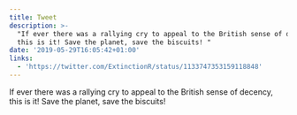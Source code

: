 ```yaml
---
title: Tweet
description: >-
  "If ever there was a rallying cry to appeal to the British sense of decency,
  this is it! Save the planet, save the biscuits! "
date: '2019-05-29T16:05:42+01:00'
links:
  - 'https://twitter.com/ExtinctionR/status/1133747353159118848'
---
```

If ever there was a rallying cry to appeal to the British sense of decency, this is it! Save the planet, save the biscuits! 

